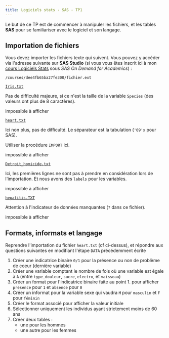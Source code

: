 ```yaml
---
title: Logiciels stats - SAS - TP1
---
```


<style>
.fichier {
    width: 100%;
    height: 100px;
)
</style>

Le but de ce TP est de commencer à manipuler les fichiers, et les tables **SAS** pour se familiariser avec le logiciel et son langage.

## Importation de fichiers

Vous devez importer les fichiers texte qui suivent. Vous pouvez y accéder via l'adresse suivante sur **SAS Studio** (si vous vous êtes inscrit ici à mon [cours Logiciels Stats](https://odamid.oda.sas.com/SASODAControlCenter/enroll.html?enroll=5987151c-9317-479b-889e-9e696608d9cb) sous *SAS On Demand for Academics*) :

```
/courses/dee4fb65ba27fe300/fichier.ext
```

[`Iris.txt`](logiciels-stats/Iris.txt)

Pas de difficulté majeure, si ce n'est la taille de la variable `Species` (des valeurs ont plus de 8 caractères).

<object data="logiciels-stats/Iris.txt" type="text/plain" class="fichier">
    impossible à afficher
</object>
      
[`heart.txt`](logiciels-stats/heart.txt)Ici non plus, pas de difficulté. Le séparateur est la tabulation (`'09'x` pour SAS). 

Utiliser la procédure `IMPORT` ici.
<object data="logiciels-stats/heart.txt" type="text/plain" class="fichier">
    impossible à afficher
</object>

[`Detroit_homicide.txt`](logiciels-stats/Detroit_homicide.txt)Ici, les premières lignes ne sont pas à prendre en considération lors de l'importation. Et nous avons des `labels` pour les variables.<object data="logiciels-stats/Detroit_homicide.txt" type="text/plain" class="fichier">
    impossible à afficher
</object>

[`hepatitis.TXT`](logiciels-stats/hepatitis.TXT)Attention à l'indicateur de données manquantes (`?` dans ce fichier).
<object data="logiciels-stats/hepatitis.TXT" type="text/plain" class="fichier">
    impossible à afficher
</object>      


## Formats, informats et langage

Reprendre l'importation du fichier `heart.txt` (cf ci-dessus), et répondre aux questions suivantes en modifiant l'étape `DATA` précédemment écrite

1. Créer une indicatrice binaire `0/1` pour la présence ou non de problème de coeur (dernière variable)
2. Créer une variable comptant le nombre de fois où une variable est égale à `A` (entre `type_douleur`, `sucre`, `electro`, et `vaisseau`)
3. Créer un format pour l'indicatrice binaire faite au point 1. pour afficher `presence` pour `1` et `absence` pour `0`
4. Créer un informat pour la variable sexe qui vaudra `M` pour `masculin` et `F` pour `féminin`
5. Créer le format associé pour afficher la valeur initiale
6. Sélectionner uniquement les individus ayant strictement moins de 60 ans
7. Créer deux tables : 
    - une pour les hommes
    - une autre pour les femmes

